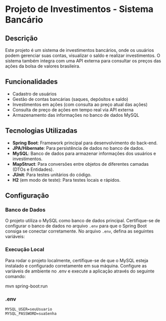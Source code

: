 # Projeto de Investimentos - Sistema Bancário

## Descrição

Este projeto é um sistema de investimentos bancários, onde os usuários podem gerenciar suas contas, visualizar o saldo e realizar investimentos. O sistema também integra com uma API externa para consultar os preços das ações da bolsa de valores brasileira.

## Funcionalidades

- Cadastro de usuários
- Gestão de contas bancárias (saques, depósitos e saldo)
- Investimentos em ações (com consulta ao preço atual das ações)
- Consulta de preço de ações em tempo real via API externa
- Armazenamento das informações no banco de dados MySQL

## Tecnologias Utilizadas

- **Spring Boot**: Framework principal para desenvolvimento do back-end.
- **JPA/Hibernate**: Para persistência de dados no banco de dados.
- **MySQL**: Banco de dados para armazenar informações dos usuários e investimentos.
- **MapStruct**: Para conversões entre objetos de diferentes camadas (DTOs e Entidades).
- **JUnit**: Para testes unitários do código.
- **H2** (em modo de teste): Para testes locais e rápidos.

## Configuração

### Banco de Dados

O projeto utiliza o MySQL como banco de dados principal. Certifique-se de configurar o banco de dados no arquivo `.env` para que o Spring Boot consiga se conectar corretamente. No arquivo `.env`, defina as seguintes variáveis:

### Execução Local

Para rodar o projeto localmente, certifique-se de que o MySQL esteja instalado e configurado corretamente em sua máquina. Configure as variáveis de ambiente no .env e execute a aplicação através do seguinte comando:

mvn spring-boot:run


### .env
```plaintext
MYSQL_USER=seuUsuario
MYSQL_PASSWORD=suaSenha

